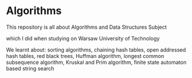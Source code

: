 # Algorithms
This repository is all about Algorithms and Data Structures Subject

which I did when studying on Warsaw University of Technology

We learnt about:
sorting algorithms, chaining hash tables, open addressed hash tables, 
red black trees, Huffman algorithm, longest common subsequence algorithm, Kruskal and Prim algorithm, finite state automaton based string search
